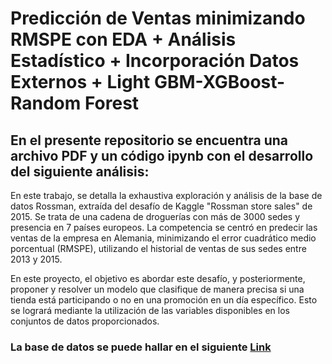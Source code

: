 # Predicción de Ventas minimizando RMSPE con EDA + Análisis Estadístico + Incorporación Datos Externos + Light GBM-XGBoost-Random Forest

## En el presente repositorio se encuentra una **archivo PDF** y un código **ipynb** con el desarrollo del siguiente análisis:

En este trabajo, se detalla la exhaustiva exploración y análisis de la base de datos Rossman, extraída del desafío de Kaggle "Rossman store sales" de 2015. Se trata de una cadena de droguerías con más de 3000 sedes y presencia en 7 países europeos. La competencia se centró en predecir las ventas de la empresa en Alemania, minimizando el error cuadrático medio porcentual (RMSPE), utilizando el historial de ventas de sus sedes entre 2013 y 2015.

En este proyecto, el objetivo es abordar este desafío, y posteriormente, proponer y resolver un modelo que clasifique de manera precisa si una tienda está participando o no en una promoción en un día específico. Esto se logrará mediante la utilización de las variables disponibles en los conjuntos de datos proporcionados.

### La base de datos se puede hallar en el siguiente [Link](https://www.kaggle.com/competitions/rossmann-store-sales/data)
